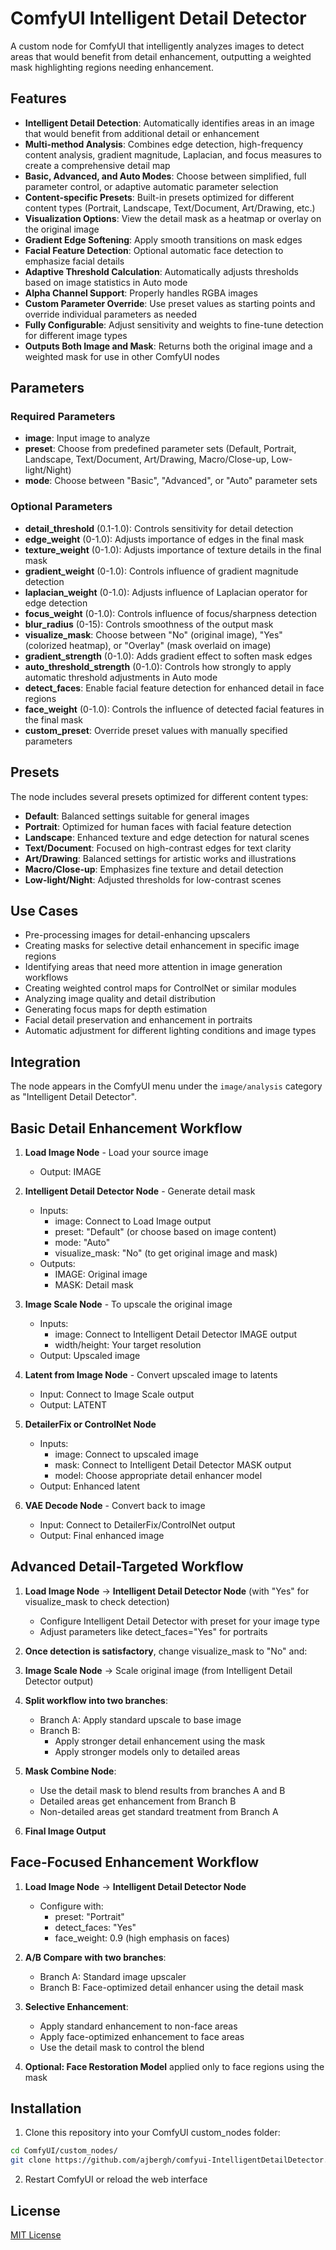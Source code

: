 # ComfyUI Intelligent Detail Detector

A custom node for ComfyUI that intelligently analyzes images to detect areas that would benefit from detail enhancement, outputting a weighted mask highlighting regions needing enhancement.

## Features

- **Intelligent Detail Detection**: Automatically identifies areas in an image that would benefit from additional detail or enhancement
- **Multi-method Analysis**: Combines edge detection, high-frequency content analysis, gradient magnitude, Laplacian, and focus measures to create a comprehensive detail map
- **Basic, Advanced, and Auto Modes**: Choose between simplified, full parameter control, or adaptive automatic parameter selection
- **Content-specific Presets**: Built-in presets optimized for different content types (Portrait, Landscape, Text/Document, Art/Drawing, etc.)
- **Visualization Options**: View the detail mask as a heatmap or overlay on the original image
- **Gradient Edge Softening**: Apply smooth transitions on mask edges
- **Facial Feature Detection**: Optional automatic face detection to emphasize facial details
- **Adaptive Threshold Calculation**: Automatically adjusts thresholds based on image statistics in Auto mode
- **Alpha Channel Support**: Properly handles RGBA images
- **Custom Parameter Override**: Use preset values as starting points and override individual parameters as needed
- **Fully Configurable**: Adjust sensitivity and weights to fine-tune detection for different image types
- **Outputs Both Image and Mask**: Returns both the original image and a weighted mask for use in other ComfyUI nodes

## Parameters

### Required Parameters
- **image**: Input image to analyze
- **preset**: Choose from predefined parameter sets (Default, Portrait, Landscape, Text/Document, Art/Drawing, Macro/Close-up, Low-light/Night)
- **mode**: Choose between "Basic", "Advanced", or "Auto" parameter sets

### Optional Parameters
- **detail_threshold** (0.1-1.0): Controls sensitivity for detail detection
- **edge_weight** (0-1.0): Adjusts importance of edges in the final mask
- **texture_weight** (0-1.0): Adjusts importance of texture details in the final mask
- **gradient_weight** (0-1.0): Controls influence of gradient magnitude detection
- **laplacian_weight** (0-1.0): Adjusts influence of Laplacian operator for edge detection
- **focus_weight** (0-1.0): Controls influence of focus/sharpness detection
- **blur_radius** (0-15): Controls smoothness of the output mask
- **visualize_mask**: Choose between "No" (original image), "Yes" (colorized heatmap), or "Overlay" (mask overlaid on image)
- **gradient_strength** (0-1.0): Adds gradient effect to soften mask edges
- **auto_threshold_strength** (0-1.0): Controls how strongly to apply automatic threshold adjustments in Auto mode
- **detect_faces**: Enable facial feature detection for enhanced detail in face regions
- **face_weight** (0-1.0): Controls the influence of detected facial features in the final mask
- **custom_preset**: Override preset values with manually specified parameters

## Presets

The node includes several presets optimized for different content types:

- **Default**: Balanced settings suitable for general images
- **Portrait**: Optimized for human faces with facial feature detection
- **Landscape**: Enhanced texture and edge detection for natural scenes
- **Text/Document**: Focused on high-contrast edges for text clarity
- **Art/Drawing**: Balanced settings for artistic works and illustrations
- **Macro/Close-up**: Emphasizes fine texture and detail detection
- **Low-light/Night**: Adjusted thresholds for low-contrast scenes

## Use Cases

- Pre-processing images for detail-enhancing upscalers
- Creating masks for selective detail enhancement in specific image regions
- Identifying areas that need more attention in image generation workflows
- Creating weighted control maps for ControlNet or similar modules
- Analyzing image quality and detail distribution
- Generating focus maps for depth estimation
- Facial detail preservation and enhancement in portraits
- Automatic adjustment for different lighting conditions and image types

## Integration

The node appears in the ComfyUI menu under the `image/analysis` category as "Intelligent Detail Detector".

## Basic Detail Enhancement Workflow

1. **Load Image Node** - Load your source image
   - Output: IMAGE

2. **Intelligent Detail Detector Node** - Generate detail mask
   - Inputs:
     - image: Connect to Load Image output
     - preset: "Default" (or choose based on image content)
     - mode: "Auto"
     - visualize_mask: "No" (to get original image and mask)
   - Outputs:
     - IMAGE: Original image
     - MASK: Detail mask

3. **Image Scale Node** - To upscale the original image
   - Inputs: 
     - image: Connect to Intelligent Detail Detector IMAGE output
     - width/height: Your target resolution
   - Output: Upscaled image

4. **Latent from Image Node** - Convert upscaled image to latents
   - Input: Connect to Image Scale output
   - Output: LATENT

5. **DetailerFix or ControlNet Node**
   - Inputs:
     - image: Connect to upscaled image
     - mask: Connect to Intelligent Detail Detector MASK output
     - model: Choose appropriate detail enhancer model
   - Output: Enhanced latent

6. **VAE Decode Node** - Convert back to image
   - Input: Connect to DetailerFix/ControlNet output
   - Output: Final enhanced image

## Advanced Detail-Targeted Workflow

1. **Load Image Node** → **Intelligent Detail Detector Node** (with "Yes" for visualize_mask to check detection)
   - Configure Intelligent Detail Detector with preset for your image type
   - Adjust parameters like detect_faces="Yes" for portraits

2. **Once detection is satisfactory**, change visualize_mask to "No" and:

3. **Image Scale Node** → Scale original image (from Intelligent Detail Detector output)

4. **Split workflow into two branches**:
   - Branch A: Apply standard upscale to base image
   - Branch B: 
     - Apply stronger detail enhancement using the mask
     - Apply stronger models only to detailed areas

5. **Mask Combine Node**:
   - Use the detail mask to blend results from branches A and B
   - Detailed areas get enhancement from Branch B
   - Non-detailed areas get standard treatment from Branch A

6. **Final Image Output**

## Face-Focused Enhancement Workflow

1. **Load Image Node** → **Intelligent Detail Detector Node**
   - Configure with:
     - preset: "Portrait"
     - detect_faces: "Yes"
     - face_weight: 0.9 (high emphasis on faces)

2. **A/B Compare with two branches**:
   - Branch A: Standard image upscaler
   - Branch B: Face-optimized detail enhancer using the detail mask

3. **Selective Enhancement**:
   - Apply standard enhancement to non-face areas
   - Apply face-optimized enhancement to face areas
   - Use the detail mask to control the blend

4. **Optional: Face Restoration Model** applied only to face regions using the mask

## Installation

1. Clone this repository into your ComfyUI custom_nodes folder:
```bash
cd ComfyUI/custom_nodes/
git clone https://github.com/ajbergh/comfyui-IntelligentDetailDetector.git
```

2. Restart ComfyUI or reload the web interface

## License

[MIT License](LICENSE)